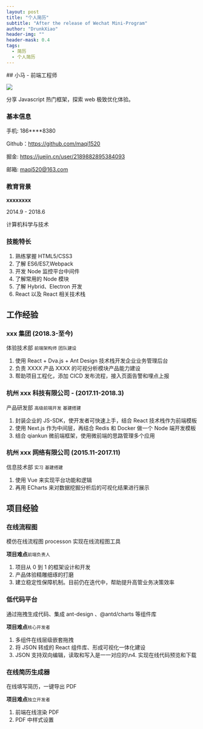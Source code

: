 ```yaml
---
layout: post
title: "个人简历"
subtitle: "After the release of Wechat Mini-Program"
author: "DrunkXiao"
header-img: ""
header-mask: 0.4
tags:
  - 简历
  - 个人简历
---
```


<div class="flex">
<div className="side">
## 小马 - 前端工程师

![](https://p6-passport.byteacctimg.com/img/user-avatar/585e1491713363bc8f67d06c485e8260~300x300.image)

分享 Javascript 热门框架，探索 web 极致优化体验。

### 基本信息

手机: 186\*\*\*\*8380

Github：https://github.com/maqi1520

掘金: https://juejin.cn/user/2189882895384093

邮箱: maqi520@163.com

### 教育背景

**xxxxxxxx**

2014.9 - 2018.6

计算机科学与技术

### 技能特长

1. 熟练掌握 HTML5/CSS3
1. 了解 ES6/ES7,Webpack
1. 开发 Node 监控平台中间件
1. 了解常用的 Node 模块
1. 了解 Hybrid、Electron 开发
1. React 以及 React 相关技术栈

</div>
<div>

## 工作经验

### xxx 集团 (2018.3-至今)

体验技术部 `前端架构师` `团队建设`

1. 使用 React + Dva.js + Ant Design 技术栈开发企业业务管理后台
2. 负责 XXXX 产品 XXXX 的可视分析模块产品能力建设
3. 帮助项目工程化，添加 CICD 发布流程，接入页面告警和埋点上报

### 杭州 xxx 科技有限公司 - (2017.11-2018.3)

产品研发部 `高级前端开发` `基建搭建`

1. 封装企业的 JS-SDK，使开发者可快速上手，结合 React 技术栈作为前端模板
2. 使用 Next.js 作为中间层，再结合 Redis 和 Docker 做一个 Node 端开发模板
3. 结合 qiankun 微前端框架，使用微前端的思路管理多个应用

### 杭州 xxx 网络有限公司 (2015.11-2017.11)

信息技术部 `实习` `基建搭建`

1. 使用 Vue 来实现平台功能和逻辑
2. 再用 ECharts 来对数据挖掘分析后的可视化结果进行展示

## 项目经验

### 在线流程图

模仿在线流程图 processon 实现在线流程图工具

**项目难点**`前端负责人`

1. 项目从 0 到 1 的框架设计和开发
2. 产品体验精雕细琢的打磨
3. 建立稳定性保障机制。目前仍在迭代中，帮助提升高管业务决策效率

### 低代码平台

通过拖拽生成代码、集成 ant-design 、@antd/charts 等组件库

**项目难点**`核心开发者`

1. 多组件在线层级嵌套拖拽
2. 将 JSON 转成的 React 组件库、形成可视化一体化建设
3. JSON 支持双向编辑，读取和写入是一一对应的\n4. 实现在线代码预览和下载

### 在线简历生成器

在线填写简历，一键导出 PDF

**项目难点**`独立开发者`

1. 前端在线渲染 PDF
2. PDF 中样式设置

</div>
</div>
